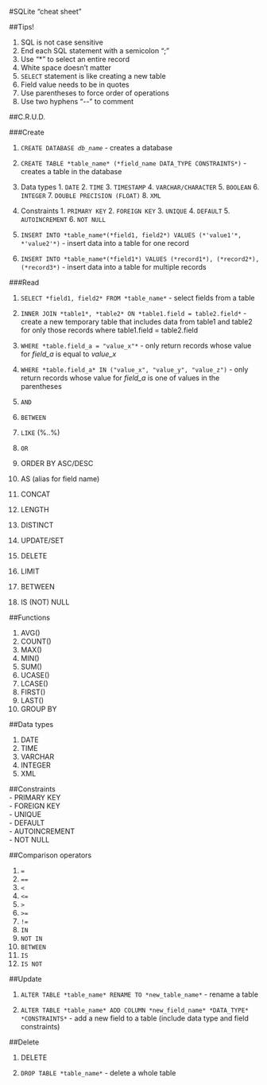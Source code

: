#SQLite “cheat sheet”

##Tips!
1. SQL is not case sensitive
2. End each SQL statement with a semicolon “;”
3. Use “*” to select an entire record
4. White space doesn’t matter
5. `SELECT` statement is like creating a new table
6. Field value needs to be in quotes
7. Use parentheses to force order of operations
8. Use two hyphens “--” to comment 

##C.R.U.D.

###Create
1. `CREATE DATABASE`*` db_name`* - creates a database

2. `CREATE TABLE *table_name* (*field_name DATA_TYPE CONSTRAINTS*)` - creates a table in the database
  1. Data types
    1. `DATE`
    2. `TIME`
    3. `TIMESTAMP`
    4. `VARCHAR/CHARACTER`
    5. `BOOLEAN`
    6. `INTEGER`
    7. `DOUBLE PRECISION (FLOAT)`
    8. `XML`

  2. Constraints
    1. `PRIMARY KEY`
    2. `FOREIGN KEY`
    3. `UNIQUE`
    4. `DEFAULT`
    5. `AUTOINCREMENT`
    6. `NOT NULL`

3. `INSERT INTO *table_name*(*field1, field2*) VALUES (*'value1'*, *'value2'*)` - insert data into a table for one record

4. `INSERT INTO *table_name*(*field1*) VALUES (*record1*), (*record2*), (*record3*)` - insert data into a table for multiple records


###Read
1. `SELECT *field1, field2* FROM *table_name*` - select fields from a table

2. `INNER JOIN *table1*, *table2* ON *table1.field = table2.field*` - create a new temporary table that includes data from table1 and table2 for only those records where table1.field = table2.field

3. `WHERE *table.field_a = "value_x"*` - only return records whose value for *field_a* is equal to *value_x*

4. `WHERE *table.field_a* IN ("value_x", "value_y", "value_z")` - only return records whose value for *field_a* is one of values in the parentheses 
5. `AND`
6. `BETWEEN`
7. `LIKE` (%..%)
8. `OR`

5. ORDER BY ASC/DESC
6. AS (alias for field name)

12. CONCAT
13. LENGTH
14. DISTINCT
15. UPDATE/SET
16. DELETE
17. LIMIT
18. BETWEEN
19. IS (NOT) NULL

##Functions
1. AVG()
2. COUNT()
3. MAX()
4. MIN()
5. SUM()
6. UCASE()
7. LCASE()
8. FIRST()
9. LAST()
10. GROUP BY

##Data types
1. DATE  
2. TIME  
3. VARCHAR  
4. INTEGER  
5. XML 

##Constraints  
    - PRIMARY KEY  
    - FOREIGN KEY  
    - UNIQUE  
    - DEFAULT  
    - AUTOINCREMENT  
    - NOT NULL

##Comparison operators  
1. `=`  
2. `==`  
3. `<`  
4. `<=`  
5. `>`  
6. `>=`  
7. `!=`  
8. `IN`  
9. `NOT IN`  
10. `BETWEEN`  
11. `IS`  
12. `IS NOT`  

##Update
1. `ALTER TABLE *table_name* RENAME TO *new_table_name*` - rename a table

2. `ALTER TABLE *table_name* ADD COLUMN *new_field_name* *DATA_TYPE* *CONSTRAINTS*` - add a new field to a table (include data type and field constraints)

##Delete
1. DELETE

2. `DROP TABLE *table_name*` - delete a whole table
